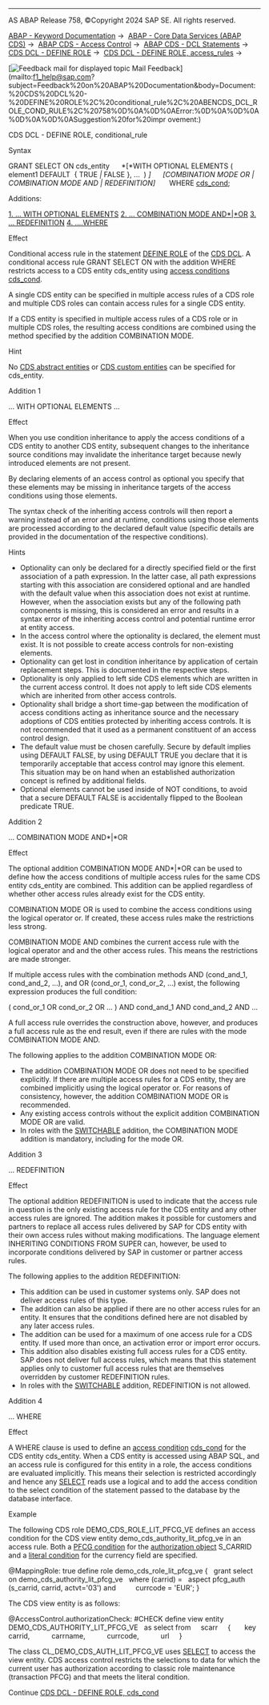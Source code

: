   

* * *

AS ABAP Release 758, ©Copyright 2024 SAP SE. All rights reserved.

[ABAP - Keyword Documentation](https://help.sap.com/doc/abapdocu_758_index_htm/7.58/en-US/abenabap.htm) →  [ABAP - Core Data Services (ABAP CDS)](https://help.sap.com/doc/abapdocu_758_index_htm/7.58/en-US/abencds.htm) →  [ABAP CDS - Access Control](https://help.sap.com/doc/abapdocu_758_index_htm/7.58/en-US/abencds_access_control.htm) →  [ABAP CDS - DCL Statements](https://help.sap.com/doc/abapdocu_758_index_htm/7.58/en-US/abencds_f1_dcl_syntax.htm) →  [CDS DCL - DEFINE ROLE](https://help.sap.com/doc/abapdocu_758_index_htm/7.58/en-US/abencds_f1_define_role.htm) →  [CDS DCL - DEFINE ROLE, access\_rules](https://help.sap.com/doc/abapdocu_758_index_htm/7.58/en-US/abencds_dcl_role_rules.htm) → 

 [![](Mail.gif?object=Mail.gif "Feedback mail for displayed topic") Mail Feedback](mailto:f1_help@sap.com?subject=Feedback%20on%20ABAP%20Documentation&body=Document:%20CDS%20DCL%20-%20DEFINE%20ROLE%2C%20conditional_rule%2C%20ABENCDS_DCL_ROLE_COND_RULE%2C%20758%0D%0A%0D%0AError:%0D%0A%0D%0A%0D%0A%0D%0ASuggestion%20for%20impr
ovement:)

CDS DCL - DEFINE ROLE, conditional\_rule

Syntax

GRANT SELECT ON cds\_entity
     *\[*WITH OPTIONAL ELEMENTS ( element1 DEFAULT  { TRUE *|* FALSE }, ...  ) *\]*
     *\[*COMBINATION MODE OR *|* COMBINATION MODE AND *|* REDEFINITION*\]*
      WHERE [cds\_cond](https://help.sap.com/doc/abapdocu_758_index_htm/7.58/en-US/abencds_dcl_role_cond_expr.htm);

Additions:

[1\. ... WITH OPTIONAL ELEMENTS](#!ABAP_ADDITION_1@1@)
[2\. ... COMBINATION MODE AND*|*OR](#!ABAP_ADDITION_2@2@)
[3\. ... REDEFINITION](#!ABAP_ADDITION_3@3@)
[4\. ....WHERE](#!ABAP_ADDITION_4@4@)

Effect

Conditional access rule in the statement [DEFINE ROLE](https://help.sap.com/doc/abapdocu_758_index_htm/7.58/en-US/abencds_f1_define_role.htm) of the [CDS DCL](https://help.sap.com/doc/abapdocu_758_index_htm/7.58/en-US/abencds_dcl_glosry.htm "Glossary Entry"). A conditional access rule GRANT SELECT ON with the addition WHERE restricts access to a CDS entity cds\_entity using [access conditions](https://help.sap.com/doc/abapdocu_758_index_htm/7.58/en-US/abenaccess_condition_glosry.htm "Glossary Entry") [cds\_cond](https://help.sap.com/doc/abapdocu_758_index_htm/7.58/en-US/abencds_dcl_role_cond_expr.htm).

A single CDS entity can be specified in multiple access rules of a CDS role and multiple CDS roles can contain access rules for a single CDS entity.

If a CDS entity is specified in multiple access rules of a CDS role or in multiple CDS roles, the resulting access conditions are combined using the method specified by the addition COMBINATION MODE.

Hint

No [CDS abstract entities](https://help.sap.com/doc/abapdocu_758_index_htm/7.58/en-US/abencds_abstract_entity_glosry.htm "Glossary Entry") or [CDS custom entities](https://help.sap.com/doc/abapdocu_758_index_htm/7.58/en-US/abencds_custom_entity_glosry.htm "Glossary Entry") can be specified for cds\_entity.

Addition 1   

... WITH OPTIONAL ELEMENTS ...

Effect

When you use condition inheritance to apply the access conditions of a CDS entity to another CDS entity, subsequent changes to the inheritance source conditions may invalidate the inheritance target because newly introduced elements are not present.

By declaring elements of an access control as optional you specify that these elements may be missing in inheritance targets of the access conditions using those elements.

The syntax check of the inheriting access controls will then report a warning instead of an error and at runtime, conditions using those elements are processed according to the declared default value (specific details are provided in the documentation of the respective conditions).

Hints

-   Optionality can only be declared for a directly specified field or the first association of a path expression. In the latter case, all path expressions starting with this association are considered optional and are handled with the default value when this association does not exist at runtime. However, when the association exists but any of the following path components is missing, this is considered an error and results in a syntax error of the inheriting access control and potential runtime error at entity access.
-   In the access control where the optionality is declared, the element must exist. It is not possible to create access controls for non-existing elements.
-   Optionality can get lost in condition inheritance by application of certain replacement steps. This is documented in the respective steps.
-   Optionality is only applied to left side CDS elements which are written in the current access control. It does not apply to left side CDS elements which are inherited from other access controls.
-   Optionality shall bridge a short time-gap between the modification of access conditions acting as inheritance source and the necessary adoptions of CDS entities protected by inheriting access controls. It is not recommended that it used as a permanent constituent of an access control design.
-   The default value must be chosen carefully. Secure by default implies using DEFAULT FALSE, by using DEFAULT TRUE you declare that it is temporarily acceptable that access control may ignore this element. This situation may be on hand when an established authorization concept is refined by additional fields.
-   Optional elements cannot be used inside of NOT conditions, to avoid that a secure DEFAULT FALSE is accidentally flipped to the Boolean predicate TRUE.

Addition 2   

... COMBINATION MODE AND*|*OR

Effect

The optional addition COMBINATION MODE AND*|*OR can be used to define how the access conditions of multiple access rules for the same CDS entity cds\_entity are combined. This addition can be applied regardless of whether other access rules already exist for the CDS entity.

COMBINATION MODE OR is used to combine the access conditions using the logical operator or. If created, these access rules make the restrictions less strong.

COMBINATION MODE AND combines the current access rule with the logical operator and and the other access rules. This means the restrictions are made stronger.

If multiple access rules with the combination methods AND (cond\_and\_1, cond\_and\_2, ...), and OR (cond\_or\_1, cond\_or\_2, ...) exist, the following expression produces the full condition:

( cond\_or\_1 OR cond\_or\_2 OR ... ) AND cond\_and\_1 AND cond\_and\_2 AND ...

A full access rule overrides the construction above, however, and produces a full access rule as the end result, even if there are rules with the mode COMBINATION MODE AND.

The following applies to the addition COMBINATION MODE OR:

-   The addition COMBINATION MODE OR does not need to be specified explicitly. If there are multiple access rules for a CDS entity, they are combined implicitly using the logical operator or. For reasons of consistency, however, the addition COMBINATION MODE OR is recommended.
-   Any existing access controls without the explicit addition COMBINATION MODE OR are valid.
-   In roles with the [SWITCHABLE](https://help.sap.com/doc/abapdocu_758_index_htm/7.58/en-US/abencds_f1_define_role.htm) addition, the COMBINATION MODE addition is mandatory, including for the mode OR.

Addition 3   

... REDEFINITION

Effect

The optional addition REDEFINITION is used to indicate that the access rule in question is the only existing access rule for the CDS entity and any other access rules are ignored. The addition makes it possible for customers and partners to replace all access rules delivered by SAP for CDS entity with their own access rules without making modifications. The language element INHERITING CONDITIONS FROM SUPER can, however, be used to incorporate conditions delivered by SAP in customer or partner access rules.

The following applies to the addition REDEFINITION:

-   This addition can be used in customer systems only. SAP does not deliver access rules of this type.
-   The addition can also be applied if there are no other access rules for an entity. It ensures that the conditions defined here are not disabled by any later access rules.
-   The addition can be used for a maximum of one access rule for a CDS entity. If used more than once, an activation error or import error occurs.
-   This addition also disables existing full access rules for a CDS entity. SAP does not deliver full access rules, which means that this statement applies only to customer full access rules that are themselves overridden by customer REDEFINITION rules.
-   In roles with the [SWITCHABLE](https://help.sap.com/doc/abapdocu_758_index_htm/7.58/en-US/abencds_f1_define_role.htm) addition, REDEFINITION is not allowed.

Addition 4   

... WHERE

Effect

A WHERE clause is used to define an [access condition](https://help.sap.com/doc/abapdocu_758_index_htm/7.58/en-US/abenaccess_condition_glosry.htm "Glossary Entry") [cds\_cond](https://help.sap.com/doc/abapdocu_758_index_htm/7.58/en-US/abencds_dcl_role_cond_expr.htm) for the CDS entity cds\_entity. When a CDS entity is accessed using ABAP SQL, and an access rule is configured for this entity in a role, the access conditions are evaluated implicitly. This means their selection is restricted accordingly and hence any [SELECT](https://help.sap.com/doc/abapdocu_758_index_htm/7.58/en-US/abapselect.htm) reads use a logical and to add the access condition to the select condition of the statement passed to the database by the database interface.

Example

The following CDS role DEMO\_CDS\_ROLE\_LIT\_PFCG\_VE defines an access condition for the CDS view entity demo\_cds\_authority\_lit\_pfcg\_ve in an access rule. Both a [PFCG condition](https://help.sap.com/doc/abapdocu_758_index_htm/7.58/en-US/abencds_f1_cond_pfcg.htm) for the [authorization object](https://help.sap.com/doc/abapdocu_758_index_htm/7.58/en-US/abenauthorization_object_glosry.htm "Glossary Entry") S\_CARRID and a [literal condition](https://help.sap.com/doc/abapdocu_758_index_htm/7.58/en-US/abencds_f1_cond_literal.htm) for the currency field are specified.

@MappingRole: true
define role demo\_cds\_role\_lit\_pfcg\_ve {
  grant select on demo\_cds\_authority\_lit\_pfcg\_ve
  where (carrid) =
  aspect pfcg\_auth (s\_carrid, carrid, actvt='03') and
         currcode = 'EUR'; }

The CDS view entity is as follows:

@AccessControl.authorizationCheck: #CHECK
define view entity DEMO\_CDS\_AUTHORITY\_LIT\_PFCG\_VE
  as select from
    scarr
    {
      key carrid,
          carrname,
          currcode,
          url
    }

The class CL\_DEMO\_CDS\_AUTH\_LIT\_PFCG\_VE uses [SELECT](https://help.sap.com/doc/abapdocu_758_index_htm/7.58/en-US/abapselect.htm) to access the view entity. CDS access control restricts the selections to data for which the current user has authorization according to classic role maintenance (transaction PFCG) and that meets the literal condition.

Continue
[CDS DCL - DEFINE ROLE, cds\_cond](https://help.sap.com/doc/abapdocu_758_index_htm/7.58/en-US/abencds_dcl_role_cond_expr.htm)